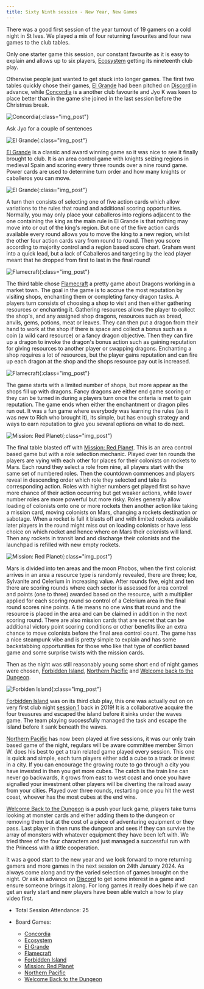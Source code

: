 ```yaml
---
title: Sixty Ninth session - New Year, New Games
---
```


There was a good first session of the year turnout of 19 gamers on a cold night in St Ives. We played a mix of four returning favourites and four new games to the club tables.

Only one starter game this session, our constant favourite as it is easy to explain and allows up to six players, [Ecosystem][E] getting its nineteenth club play.

Otherwise people just wanted to get stuck into longer games. The first two tables quickly chose their games, [El Grande][EG] had been pitched on [Discord][Contact] in advance, while [Concordia][CC] is a another club favourite and Jyo K was keen to place better than in the game she joined in the last session before the Christmas break.

![Concordia](/images/posts/2024_01_10/Concordia01.jpg "Concordia"){:class="img_post"}

Ask Jyo for a couple of sentences

![El Grande](/images/posts/2024_01_10/ElGrande01.jpg "El Grande"){:class="img_post"}

[El Grande][EG] is a classic and award winning game so it was nice to see it finally brought to club. It is an area control game with knights seizing regions in medieval Spain and scoring every three rounds over a nine round game. Power cards are used to determine turn order and how many knights or caballeros you can move.

![El Grande](/images/posts/2024_01_10/ElGrande02.jpg "El Grande"){:class="img_post"}

A turn then consists of selecting one of five action cards which allow variations to the rules that round and additional scoring opportunities. Normally, you may only place your caballeros into regions adjacent to the one containing the king as the main rule in El Grande is that nothing may move into or out of the king's region. But one of the five action cards available every round allows you to move the king to a new region, whilst the other four action cards vary from round to round. Then you score according to majority control and a region based score chart. Graham went into a quick lead, but a lack of Caballeros and targeting by the lead player meant that he dropped from first to last in the final round!

![Flamecraft](/images/posts/2024_01_10/Flamecraft01.jpg "Flamecraft"){:class="img_post"}

The third table chose [Flamecraft][FC] a pretty game about Dragons working in a market town. The goal in the game is to accrue the most reputation by visiting shops, enchanting them or completing fancy dragon tasks. A players turn consists of choosing a shop to visit and then either gathering resources or enchanting it. Gathering resources allows the player to collect the shop's, and any assigned shop dragons, resources such as bread, anvils, gems, potions, meat or leaves. They can then put a dragon from their hand to work at the shop if there is space and collect a bonus such as a coin (a wild card resource) or a fancy dragon objective. Then they can fire up a dragon to invoke the dragon's bonus action such as gaining reputation for giving resources to another player or swapping dragons. Enchanting a shop requires a lot of resources, but the player gains reputation and can fire up each dragon at the shop and the shops resource pay out is increased.

![Flamecraft](/images/posts/2024_01_10/Flamecraft02.jpg "Flamecraft"){:class="img_post"}

The game starts with a limited number of shops, but more appear as the shops fill up with dragons. Fancy dragons are either end game scoring or they can be turned in during a players turn once the criteria is met to gain reputation. The game ends when either the enchantment or dragon piles run out. It was a fun game where everybody was learning the rules (as it was new to Rich who brought it), its simple, but has enough strategy and ways to earn reputation to give you several options on what to do next.

![Mission: Red Planet](/images/posts/2024_01_10/MissionRedPlanet01.jpg "Mission: Red Planet"){:class="img_post"}

The final table blasted off with [Mission: Red Planet][MRP]. This is an area control based game but with a role selection mechanic. Played over ten rounds the players are vying with each other for places for their colonists on rockets to Mars. Each round they select a role from nine, all players start with the same set of numbered roles. Then the countdown commences and players reveal in descending order which role they selected and take its corresponding action. Roles with higher numbers get played first so have more chance of their action occurring but get weaker actions, while lower number roles are more powerful but more risky. Roles generally allow loading of colonists onto one or more rockets then another action like taking a mission card, moving colonists on Mars, changing a rockets destination or sabotage. When a rocket is full it blasts off and with limited rockets available later players in the round might miss out on loading colonists or have less choice on which rocket and hence where on Mars their colonists will land. Then any rockets in transit land and discharge their colonists and the launchpad is refilled with new empty rockets.

![Mission: Red Planet](/images/posts/2024_01_10/MissionRedPlanet02.jpg "Mission: Red Planet"){:class="img_post"}

Mars is divided into ten areas and the moon Phobos, when the first colonist arrives in an area a resource type is randomly revealed, there are three; Ice, Sylvanite and Celerium in increasing value. After rounds five, eight and ten there are scoring rounds where each sector is assessed for area control and points (one to three) awarded based on the resource, with a multiplier applied for each scoring round so control of a Celerium area in the final round scores nine points. A tie means no one wins that round and the resource is placed in the area and can be claimed in addition in the next scoring round. There are also mission cards that are secret that can be additional victory point scoring conditions or other benefits like an extra chance to move colonists before the final area control count. The game has a nice steampunk vibe and is pretty simple to explain and has some backstabbing opportunities for those who like that type of conflict based game and some surprise twists with the mission cards.

Then as the night was still reasonably young some short end of night games were chosen, [Forbidden Island][FI], [Northern Pacific][NP] and [Welcome back to the Dungeon][WBD]. 

![Forbiden Island](/images/posts/2024_01_10/ForbidenIsland01.jpg "Forbiden Island"){:class="img_post"}

[Forbidden Island][FI] was on its third club play, this one was actually out on on very first club night [session 1][1] back in 2019! It is a collaborative acquire the four treasures and escaped the island before it sinks under the waves game. The team playing successfully managed the task and escape the island before it sank beneath the waves.

[Northern Pacific][NP] has now been played at five sessions, it was our only train based game of the night, regulars will be aware committee member Simon W. does his best to get a train related game played every session. This one is quick and simple, each turn players either add a cube to a track or invest in a city. If you can encourage the growing route to go through a city you have invested in then you get more cubes. The catch is the train line can never go backwards, it grows from east to west coast and once you have signalled your investment other players will be diverting the railroad away from your cities. Played over three rounds, restarting once you hit the west coast, whoever has the most cubes at the end wins.

[Welcome Back to the Dungeon][WBD] is a push your luck game, players take turns looking at monster cards and either adding them to the dungeon or removing them but at the cost of a piece of adventuring equipment or they pass. Last player in then runs the dungeon and sees if they can survive the array of monsters with whatever equipment they have been left with. We tried three of the four characters and just managed a successful run with the Princess with a little cooperation.

It was a good start to the new year and we look forward to more returning gamers and more games in the next session on 24th January 2024. As always come along and try the varied selection of games brought on the night. Or ask in advance on [Discord][Contact] to get some interest in a game and ensure someone brings it along. For long games it really does help if we can get an early start and new players have been able watch a how to play video first.


* Total Session Attendance: 25
* Board Games:

	 * [Concordia][CC]
	 * [Ecosystem][E]
	 * [El Grande][EG]
	 * [Flamecraft][FC]
	 * [Forbidden Island][FI]
	 * [Mission: Red Planet][MRP]
	 * [Northern Pacific][NP]
	 * [Welcome Back to the Dungeon][WBD]
	


[1]: /2010/09/11/first-session.html

[CC]: {{site.data.BoardGameLinks.Concordia.Link}}
[E]: {{site.data.BoardGameLinks.Ecosystem.Link}}
[EG]: {{site.data.BoardGameLinks.ElGrande.Link}}
[FC]: {{site.data.BoardGameLinks.Flamecraft.Link}}
[FI]: {{site.data.BoardGameLinks.ForbiddenIsland.Link}}
[MRP]: {{site.data.BoardGameLinks.MissionRedPlanet.Link}}
[NP]: {{site.data.BoardGameLinks.NorthernPacific.Link}}
[WBD]: {{site.data.BoardGameLinks.WelcomeBackToTheDungeon.Link}}

[Contact]: /Contact.html
